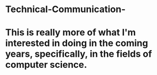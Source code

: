 # Technical-Communication-
# This is really more of what I'm interested in doing in the coming years, specifically, in the fields of computer science.
